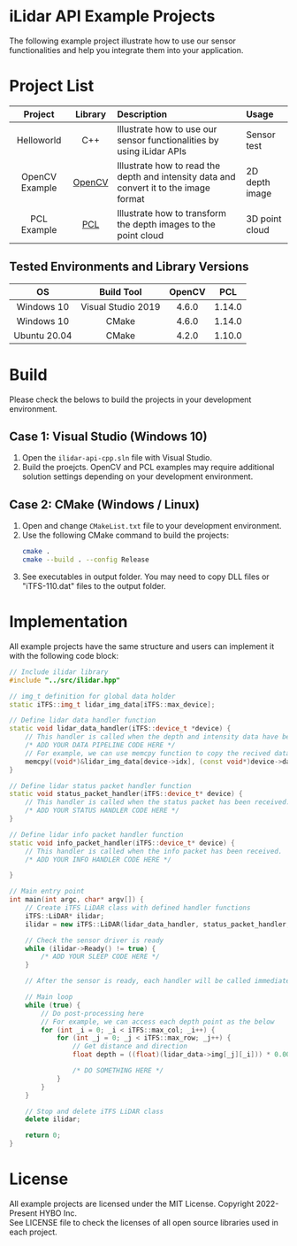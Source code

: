 # iLidar API Example Projects
The following example project illustrate how to use our sensor functionalities and help you integrate them into your application.

# Project List
|Project|Library|Description|Usage|
|:---:|:---:|:---|:---|
|Helloworld|C++|Illustrate how to use our sensor functionalities by using iLidar APIs|Sensor test|
|OpenCV Example|[OpenCV]|Illustrate how to read the depth and intensity data and convert it to the image format|2D depth image|
|PCL Example|[PCL]|Illustrate how to transform the depth images to the point cloud|3D point cloud|

## Tested Environments and Library Versions
|      OS      |     Build Tool     | OpenCV |   PCL  |
|:------------:|:------------------:|:------:|:------:|
|  Windows 10  | Visual Studio 2019 |  4.6.0 | 1.14.0 |
|  Windows 10  |        CMake       |  4.6.0 | 1.14.0 |
| Ubuntu 20.04 |        CMake       |  4.2.0 | 1.10.0 |

# Build
Please check the belows to build the projects in your development environment.

## Case 1: Visual Studio (Windows 10)
1. Open the `ilidar-api-cpp.sln` file with Visual Studio.
2. Build the proejcts. OpenCV and PCL examples may require additional solution settings depending on your development environment.

## Case 2: CMake (Windows / Linux)
1. Open and change `CMakeList.txt` file to your development environment.
2. Use the following CMake command to build the projects:
    ```bash
    cmake .
    cmake --build . --config Release
    ```
3. See executables in output folder. You may need to copy DLL files or "iTFS-110.dat" files to the output folder.

# Implementation
All example projects have the same structure and users can implement it with the following code block:
```cpp
// Include ilidar library
#include "../src/ilidar.hpp"

// img_t definition for global data holder
static iTFS::img_t lidar_img_data[iTFS::max_device];

// Define lidar data handler function
static void lidar_data_handler(iTFS::device_t *device) {
    // This handler is called when the depth and intensity data have been properly received.
    /* ADD YOUR DATA PIPELINE CODE HERE */
    // For example, we can use memcpy function to copy the recived data to the global data holder
    memcpy((void*)&lidar_img_data[device->idx], (const void*)device->data.img, sizeof(device->data.img));
}

// Define lidar status packet handler function
static void status_packet_handler(iTFS::device_t* device) {
    // This handler is called when the status packet has been received.
    /* ADD YOUR STATUS HANDLER CODE HERE */
}

// Define lidar info packet handler function
static void info_packet_handler(iTFS::device_t* device) {
    // This handler is called when the info packet has been received.
    /* ADD YOUR INFO HANDLER CODE HERE */

}

// Main entry point
int main(int argc, char* argv[]) {
    // Create iTFS LiDAR class with defined handler functions
    iTFS::LiDAR* ilidar;
    ilidar = new iTFS::LiDAR(lidar_data_handler, status_packet_handler, info_packet_handler);

    // Check the sensor driver is ready
    while (ilidar->Ready() != true) {
        /* ADD YOUR SLEEP CODE HERE */
    }

    // After the sensor is ready, each handler will be called immediately when the related packet is received.

    // Main loop
    while (true) {
        // Do post-processing here
        // For example, we can access each depth point as the below
        for (int _i = 0; _i < iTFS::max_col; _i++) {
            for (int _j = 0; _j < iTFS::max_row; _j++) {
                // Get distance and direction
                float depth = ((float)(lidar_data->img[_j][_i])) * 0.001f;    // Convert mm to meter

                /* DO SOMETHING HERE */
            }
        }
    }

    // Stop and delete iTFS LiDAR class
    delete ilidar;

    return 0;
}
```

# License
All example projects are licensed under the MIT License. Copyright 2022-Present HYBO Inc.  
See LICENSE file to check the licenses of all open source libraries used in each project.

[OpenCV]: https://opencv.org/
[PCL]: https://pointclouds.org/
